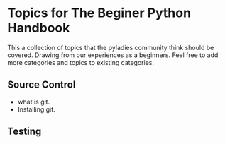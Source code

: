 # Topics for The Beginer Python Handbook

This a collection of topics that the pyladies community think should be covered. Drawing from our experiences as a beginners. Feel free to add more categories and topics to existing categories.

## Source Control
*   what is git.
*   Installing git.

## Testing
